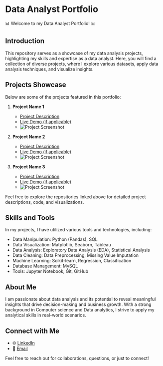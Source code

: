 # Data Analyst Portfolio

📊 Welcome to my Data Analyst Portfolio! 📊

## Introduction

This repository serves as a showcase of my data analysis projects, highlighting my skills and expertise as a data analyst. Here, you will find a collection of diverse projects, where I explore various datasets, apply data analysis techniques, and visualize insights.

## Projects Showcase

Below are some of the projects featured in this portfolio:

1. **Project Name 1**
   - [Project Description](link-to-project-repository)
   - [Live Demo (if applicable)](link-to-live-demo)
   - ![Project Screenshot](link-to-project-screenshot)

2. **Project Name 2**
   - [Project Description](link-to-project-repository)
   - [Live Demo (if applicable)](link-to-live-demo)
   - ![Project Screenshot](link-to-project-screenshot)

3. **Project Name 3**
   - [Project Description](link-to-project-repository)
   - [Live Demo (if applicable)](link-to-live-demo)
   - ![Project Screenshot](link-to-project-screenshot)

Feel free to explore the repositories linked above for detailed project descriptions, code, and visualizations.

## Skills and Tools

In my projects, I have utilized various tools and technologies, including:

- Data Manipulation: Python (Pandas), SQL
- Data Visualization: Matplotlib, Seaborn, Tableau
- Data Analysis: Exploratory Data Analysis (EDA), Statistical Analysis
- Data Cleaning: Data Preprocessing, Missing Value Imputation
- Machine Learning: Scikit-learn, Regression, Classification
- Database Management: MySQL
- Tools: Jupyter Notebook, Git, GitHub

## About Me

I am passionate about data analysis and its potential to reveal meaningful insights that drive decision-making and business growth. With a strong background in 
Computer science and Data analytics, I strive to apply my analytical skills in real-world scenarios.

## Connect with Me

- 🌐 [LinkedIn]([https://www.linkedin.com/in/nebiyu-abrie-157824143/])
- 📧 [Email](ntsegaye77@gmail.com)

Feel free to reach out for collaborations, questions, or just to connect!
